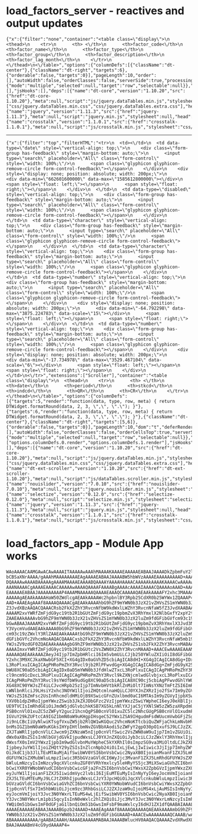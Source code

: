 # load_factors_server - reactives and output updates

    {"x":{"filter":"none","container":"<table class=\"display\">\n  <thead>\n    <tr>\n      <th> <\/th>\n      <th>factor_code<\/th>\n      <th>factor_name<\/th>\n      <th>factor_type<\/th>\n      <th>factor_group<\/th>\n      <th>factor_description<\/th>\n      <th>factor_lag_month<\/th>\n    <\/tr>\n  <\/thead>\n<\/table>","options":{"columnDefs":[{"className":"dt-center"},{"className":"dt-right","targets":6},{"orderable":false,"targets":0}],"pageLength":10,"order":[],"autoWidth":false,"orderClasses":false,"serverSide":true,"processing":true},"selection":{"mode":"multiple","selected":null,"target":"row","selectable":null}},"evals":[],"jsHooks":[],"deps":[{"name":"dt-core","version":"1.10.20","src":{"href":"dt-core-1.10.20"},"meta":null,"script":"js/jquery.dataTables.min.js","stylesheet":["css/jquery.dataTables.min.css","css/jquery.dataTables.extra.css"],"head":null,"attachment":null,"package":null,"all_files":false},{"name":"jquery","version":"1.11.3","src":{"href":"jquery-1.11.3"},"meta":null,"script":"jquery.min.js","stylesheet":null,"head":null,"attachment":null,"all_files":true},{"name":"crosstalk","version":"1.1.0.1","src":{"href":"crosstalk-1.1.0.1"},"meta":null,"script":"js/crosstalk.min.js","stylesheet":"css/crosstalk.css","head":null,"attachment":null,"all_files":true}]} 

---

    {"x":{"filter":"top","filterHTML":"<tr>\n  <td><\/td>\n  <td data-type=\"date\" style=\"vertical-align: top;\">\n    <div class=\"form-group has-feedback\" style=\"margin-bottom: auto;\">\n      <input type=\"search\" placeholder=\"All\" class=\"form-control\" style=\"width: 100%;\"/>\n      <span class=\"glyphicon glyphicon-remove-circle form-control-feedback\"><\/span>\n    <\/div>\n    <div style=\"display: none; position: absolute; width: 200px;\">\n      <div data-min=\"662601600000\" data-max=\"1585612800000\"><\/div>\n      <span style=\"float: left;\"><\/span>\n      <span style=\"float: right;\"><\/span>\n    <\/div>\n  <\/td>\n  <td data-type=\"disabled\" style=\"vertical-align: top;\">\n    <div class=\"form-group has-feedback\" style=\"margin-bottom: auto;\">\n      <input type=\"search\" placeholder=\"All\" class=\"form-control\" style=\"width: 100%;\"/>\n      <span class=\"glyphicon glyphicon-remove-circle form-control-feedback\"><\/span>\n    <\/div>\n  <\/td>\n  <td data-type=\"character\" style=\"vertical-align: top;\">\n    <div class=\"form-group has-feedback\" style=\"margin-bottom: auto;\">\n      <input type=\"search\" placeholder=\"All\" class=\"form-control\" style=\"width: 100%;\"/>\n      <span class=\"glyphicon glyphicon-remove-circle form-control-feedback\"><\/span>\n    <\/div>\n  <\/td>\n  <td data-type=\"character\" style=\"vertical-align: top;\">\n    <div class=\"form-group has-feedback\" style=\"margin-bottom: auto;\">\n      <input type=\"search\" placeholder=\"All\" class=\"form-control\" style=\"width: 100%;\"/>\n      <span class=\"glyphicon glyphicon-remove-circle form-control-feedback\"><\/span>\n    <\/div>\n  <\/td>\n  <td data-type=\"number\" style=\"vertical-align: top;\">\n    <div class=\"form-group has-feedback\" style=\"margin-bottom: auto;\">\n      <input type=\"search\" placeholder=\"All\" class=\"form-control\" style=\"width: 100%;\"/>\n      <span class=\"glyphicon glyphicon-remove-circle form-control-feedback\"><\/span>\n    <\/div>\n    <div style=\"display: none; position: absolute; width: 200px;\">\n      <div data-min=\"-64.792298\" data-max=\"3875.224783\" data-scale=\"15\"><\/div>\n      <span style=\"float: left;\"><\/span>\n      <span style=\"float: right;\"><\/span>\n    <\/div>\n  <\/td>\n  <td data-type=\"number\" style=\"vertical-align: top;\">\n    <div class=\"form-group has-feedback\" style=\"margin-bottom: auto;\">\n      <input type=\"search\" placeholder=\"All\" class=\"form-control\" style=\"width: 100%;\"/>\n      <span class=\"glyphicon glyphicon-remove-circle form-control-feedback\"><\/span>\n    <\/div>\n    <div style=\"display: none; position: absolute; width: 200px;\">\n      <div data-min=\"-17.734978\" data-max=\"3529.467104\" data-scale=\"6\"><\/div>\n      <span style=\"float: left;\"><\/span>\n      <span style=\"float: right;\"><\/span>\n    <\/div>\n  <\/td>\n<\/tr>","extensions":["Scroller"],"container":"<table class=\"display\">\n  <thead>\n    <tr>\n      <th> <\/th>\n      <th>date<\/th>\n      <th>period<\/th>\n      <th>stkcd<\/th>\n      <th>indcd<\/th>\n      <th>QR<\/th>\n      <th>CR<\/th>\n    <\/tr>\n  <\/thead>\n<\/table>","options":{"columnDefs":[{"targets":5,"render":"function(data, type, row, meta) { return DTWidget.formatRound(data, 2, 3, \",\", \".\"); }"},{"targets":6,"render":"function(data, type, row, meta) { return DTWidget.formatRound(data, 2, 3, \",\", \".\"); }"},{"className":"dt-center"},{"className":"dt-right","targets":[5,6]},{"orderable":false,"targets":0}],"pageLength":10,"dom":"t","deferRender":true,"scrollY":320,"scrollX":true,"scroller":true,"order":[],"autoWidth":false,"orderClasses":false,"orderCellsTop":true,"serverSide":true,"processing":true},"selection":{"mode":"multiple","selected":null,"target":"row","selectable":null}},"evals":["options.columnDefs.0.render","options.columnDefs.1.render"],"jsHooks":[],"deps":[{"name":"dt-core","version":"1.10.20","src":{"href":"dt-core-1.10.20"},"meta":null,"script":"js/jquery.dataTables.min.js","stylesheet":["css/jquery.dataTables.min.css","css/jquery.dataTables.extra.css"],"head":null,"attachment":null,"package":null,"all_files":false},{"name":"dt-ext-scroller","version":"1.10.20","src":{"href":"dt-ext-scroller-1.10.20"},"meta":null,"script":"js/dataTables.scroller.min.js","stylesheet":"css/scroller.dataTables.min.css","head":null,"attachment":null,"package":null,"all_files":false},{"name":"nouislider","version":"7.0.10","src":{"href":"nouislider-7.0.10"},"meta":null,"script":"jquery.nouislider.min.js","stylesheet":"jquery.nouislider.min.css","head":null,"attachment":null,"package":null,"all_files":true},{"name":"selectize","version":"0.12.0","src":{"href":"selectize-0.12.0"},"meta":null,"script":"selectize.min.js","stylesheet":"selectize.bootstrap3.css","head":null,"attachment":null,"package":null,"all_files":true},{"name":"jquery","version":"1.11.3","src":{"href":"jquery-1.11.3"},"meta":null,"script":"jquery.min.js","stylesheet":null,"head":null,"attachment":null,"all_files":true},{"name":"crosstalk","version":"1.1.0.1","src":{"href":"crosstalk-1.1.0.1"},"meta":null,"script":"js/crosstalk.min.js","stylesheet":"css/crosstalk.css","head":null,"attachment":null,"all_files":true}]} 

# load_factors_app - Module App works

    WAoAAAACAAMGAwACAwAAAAITAAAAAwAAAhMAAAAKAAAAEAAAAAEABAAJAAAADkZpbmFuY2lh
    bCBSaXNrAAAA/gAAAhMAAAAAAAAEAgAAAAEABAAJAAAABW5hbWVzAAAAEAAAAAAAAAD+AAAA
    DQAAAAwAAAABAAAAAgAAAAMAAAAEAAAABQAAAAYAAAAHAAAACAAAAAkAAAAKAAAACwAAAAwA
    AAANAAAACgAAAAEAAAACAAAAAwAAAAQAAAAFAAAABgAAAAcAAAAIAAAACQAAAAoAAAD+AAAA
    EAAAAAEABAAJAAAAAAAAAP4AAAMNAAAAAQAAAAEAAAQCAAAAAQAEAAkAAAAFY2xhc3MAAAAQ
    AAAAAgAEAAkAAAAHaW50ZWdlcgAEAAkAAAAWc2hpbnlBY3Rpb25CdXR0b25WYWx1ZQAAAP4A
    AAD+AAAEAgAAAf8AAAAQAAAACgAEAAkAAAAhbG9hZF9mYWN0b3JzX21vZHVsZS1mYWN0b3Jf
    Z3JvdXBzAAQACQAAACRsb2FkX2ZhY3RvcnNfbW9kdWxlLWZhY3RvcnNfaW5fZ3JvdXAABAAJ
    AAAAM2xvYWRfZmFjdG9yc19tb2R1bGUtZmFjdG9yc19pbmZvX3RhYmxlX2NlbGxfY2xpY2tl
    ZAAEAAkAAAAvbG9hZF9mYWN0b3JzX21vZHVsZS1mYWN0b3JzX2luZm9fdGFibGVfcm93c19h
    bGwABAAJAAAAM2xvYWRfZmFjdG9yc19tb2R1bGUtZmFjdG9yc19pbmZvX3RhYmxlX3Jvd3Nf
    Y3VycmVudAAEAAkAAAA0bG9hZF9mYWN0b3JzX21vZHVsZS1mYWN0b3JzX2luZm9fdGFibGVf
    cm93c19zZWxlY3RlZAAEAAkAAAAtbG9hZF9mYWN0b3JzX21vZHVsZS1mYWN0b3JzX2luZm9f
    dGFibGVfc2VhcmNoAAQACQAAACxsb2FkX2ZhY3RvcnNfbW9kdWxlLWZhY3RvcnNfaW5mb190
    YWJsZV9zdGF0ZQAEAAkAAAAgbG9hZF9mYWN0b3JzX21vZHVsZS1sb2FkX2ZhY3RvcnMABAAJ
    AAAAImxvYWRfZmFjdG9yc19tb2R1bGUtc2VsZWN0X2ZhY3RvcnMAAAD+AAACEwAAAAEAAAMQ
    AAAAAQAEAAkAAAZAeyJ4Ijp7ImZpbHRlciI6Im5vbmUiLCJjb250YWluZXIiOiI8dGFibGUg
    Y2xhc3M9XCJkaXNwbGF5XCI+XG4gIDx0aGVhZD5cbiAgICA8dHI+XG4gICAgICA8dGg+IDxc
    L3RoPlxuICAgICAgPHRoPmZhY3Rvcl9jb2RlPFwvdGg+XG4gICAgICA8dGg+ZmFjdG9yX25h
    bWU8XC90aD5cbiAgICAgIDx0aD5mYWN0b3JfdHlwZTxcL3RoPlxuICAgICAgPHRoPmZhY3Rv
    cl9ncm91cDxcL3RoPlxuICAgICAgPHRoPmZhY3Rvcl9kZXNjcmlwdGlvbjxcL3RoPlxuICAg
    ICAgPHRoPmZhY3Rvcl9sYWdfbW9udGg8XC90aD5cbiAgICA8XC90cj5cbiAgPFwvdGhlYWQ+
    XG48XC90YWJsZT4iLCJvcHRpb25zIjp7ImNvbHVtbkRlZnMiOlt7ImNsYXNzTmFtZSI6ImR0
    LWNlbnRlciJ9LHsiY2xhc3NOYW1lIjoiZHQtcmlnaHQiLCJ0YXJnZXRzIjo2fSx7Im9yZGVy
    YWJsZSI6ZmFsc2UsInRhcmdldHMiOjB9XSwicGFnZUxlbmd0aCI6MTAsIm9yZGVyIjpbXSwi
    YXV0b1dpZHRoIjpmYWxzZSwib3JkZXJDbGFzc2VzIjpmYWxzZSwiYWpheCI6eyJ0eXBlIjoi
    UE9TVCIsImRhdGEiOiJmdW5jdGlvbihkKSB7XG5kLnNlYXJjaC5jYXNlSW5zZW5zaXRpdmUg
    PSB0cnVlO1xuZC5zZWFyY2guc21hcnQgPSB0cnVlO1xuZC5lc2NhcGUgPSB0cnVlO1xudmFy
    IGVuY29kZUFtcCA9IGZ1bmN0aW9uKHgpIHsgeC52YWx1ZSA9IHgudmFsdWUucmVwbGFjZSgv
    Ji9nLCBcIiUyNlwiKTsgfVxuZW5jb2RlQW1wKGQuc2VhcmNoKTtcbiQuZWFjaChkLmNvbHVt
    bnMsIGZ1bmN0aW9uKGksIHYpIHtlbmNvZGVBbXAodi5zZWFyY2gpO30pO1xufSJ9LCJzZXJ2
    ZXJTaWRlIjp0cnVlLCJwcm9jZXNzaW5nIjp0cnVlfSwic2VsZWN0aW9uIjp7Im1vZGUiOiJt
    dWx0aXBsZSIsInNlbGVjdGVkIjpudWxsLCJ0YXJnZXQiOiJyb3ciLCJzZWxlY3RhYmxlIjpu
    dWxsfX0sImV2YWxzIjpbIm9wdGlvbnMuYWpheC5kYXRhIl0sImpzSG9va3MiOltdLCJkZXBz
    IjpbeyJuYW1lIjoiZHQtY29yZSIsInZlcnNpb24iOiIxLjEwLjIwIiwic3JjIjp7ImhyZWYi
    OiJkdC1jb3JlLTEuMTAuMjAifSwibWV0YSI6bnVsbCwic2NyaXB0IjoianMvanF1ZXJ5LmRh
    dGFUYWJsZXMubWluLmpzIiwic3R5bGVzaGVldCI6WyJjc3MvanF1ZXJ5LmRhdGFUYWJsZXMu
    bWluLmNzcyIsImNzcy9qcXVlcnkuZGF0YVRhYmxlcy5leHRyYS5jc3MiXSwiaGVhZCI6bnVs
    bCwiYXR0YWNobWVudCI6bnVsbCwicGFja2FnZSI6bnVsbCwiYWxsX2ZpbGVzIjpmYWxzZX0s
    eyJuYW1lIjoianF1ZXJ5IiwidmVyc2lvbiI6IjEuMTEuMyIsInNyYyI6eyJocmVmIjoianF1
    ZXJ5LTEuMTEuMyJ9LCJtZXRhIjpudWxsLCJzY3JpcHQiOiJqcXVlcnkubWluLmpzIiwic3R5
    bGVzaGVldCI6bnVsbCwiaGVhZCI6bnVsbCwiYXR0YWNobWVudCI6bnVsbCwiYWxsX2ZpbGVz
    Ijp0cnVlfSx7Im5hbWUiOiJjcm9zc3RhbGsiLCJ2ZXJzaW9uIjoiMS4xLjAuMSIsInNyYyI6
    eyJocmVmIjoiY3Jvc3N0YWxrLTEuMS4wLjEifSwibWV0YSI6bnVsbCwic2NyaXB0IjoianMv
    Y3Jvc3N0YWxrLm1pbi5qcyIsInN0eWxlc2hlZXQiOiJjc3MvY3Jvc3N0YWxrLmNzcyIsImhl
    YWQiOm51bGwsImF0dGFjaG1lbnQiOm51bGwsImFsbF9maWxlcyI6dHJ1ZX1dfQAABAIAAAL/
    AAAAEAAAAAEABAAJAAAABGpzb24AAAD+AAAEAgAAAf8AAAAQAAAAAQAEAAkAAAAmbG9hZF9m
    YWN0b3JzX21vZHVsZS1mYWN0b3JzX2luZm9fdGFibGUAAAD+AAACEwAAAAAAAAQCAAAB/wAA
    ABAAAAAAAAAA/gAABAIAAAH/AAAAEAAAAAMABAAJAAAABWlucHV0AAQACQAAAAZvdXRwdXQA
    BAAJAAAABmV4cG9ydAAAAP4=

